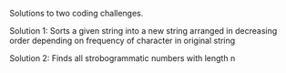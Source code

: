 Solutions to two coding challenges.

Solution 1: Sorts a given string into a new string arranged in decreasing order depending on frequency of character in original string

Solution 2: Finds all strobogrammatic numbers with length n 
